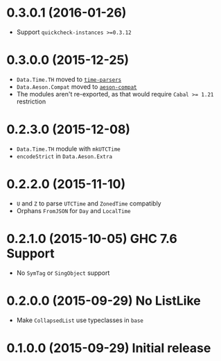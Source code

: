 # 0.3.0.1 (2016-01-26)

- Support `quickcheck-instances >=0.3.12`

# 0.3.0.0 (2015-12-25)

- `Data.Time.TH` moved to [`time-parsers`](http://hackage.haskell.org/package/time-parsers)
- `Data.Aeson.Compat` moved to [`aeson-compat`](http://hackage.haskell.org/package/aeson-compat)
- The modules aren't re-exported, as that would require `Cabal >= 1.21` restriction

# 0.2.3.0 (2015-12-08)

- `Data.Time.TH` module with `mkUTCTime`
- `encodeStrict` in `Data.Aeson.Extra`

# 0.2.2.0 (2015-11-10)

- `U` and `Z` to parse `UTCTime` and `ZonedTime` compatibly
- Orphans `FromJSON` for `Day` and `LocalTime`

# 0.2.1.0 (2015-10-05) GHC 7.6 Support

- No `SymTag` or `SingObject` support

# 0.2.0.0 (2015-09-29) No ListLike

- Make `CollapsedList` use typeclasses in `base`

# 0.1.0.0 (2015-09-29) Initial release
